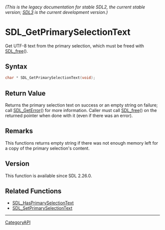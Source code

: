 ###### (This is the legacy documentation for stable SDL2, the current stable version; [SDL3](https://wiki.libsdl.org/SDL3/) is the current development version.)
# SDL_GetPrimarySelectionText

Get UTF-8 text from the primary selection, which must be freed with [SDL_free](SDL_free.md)().

## Syntax

```c
char * SDL_GetPrimarySelectionText(void);

```

## Return Value

Returns the primary selection text on success or an empty string on
failure; call [SDL_GetError](SDL_GetError.md)() for more information. Caller
must call [SDL_free](SDL_free.md)() on the returned pointer when done with it
(even if there was an error).

## Remarks

This functions returns empty string if there was not enough memory left for
a copy of the primary selection's content.

## Version

This function is available since SDL 2.26.0.

## Related Functions

* [SDL_HasPrimarySelectionText](SDL_HasPrimarySelectionText.md)
* [SDL_SetPrimarySelectionText](SDL_SetPrimarySelectionText.md)

----
[CategoryAPI](CategoryAPI.md)
